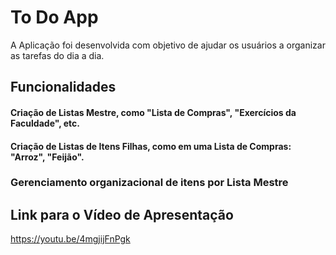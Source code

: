 # To Do App

A Aplicação foi desenvolvida com objetivo de ajudar os usuários a organizar as tarefas do dia a dia. 

## Funcionalidades

#### Criação de Listas Mestre, como "Lista de Compras", "Exercícios da Faculdade", etc.

#### Criação de Listas de Itens Filhas, como em uma Lista de Compras: "Arroz", "Feijão".

### Gerenciamento organizacional de itens por Lista Mestre

## Link para o Vídeo de Apresentação

https://youtu.be/4mgjijFnPgk
